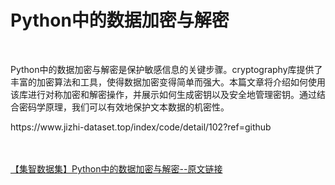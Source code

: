 <h1>Python中的数据加密与解密</h1><br /><p>Python中的数据加密与解密是保护敏感信息的关键步骤。cryptography库提供了丰富的加密算法和工具，使得数据加密变得简单而强大。本篇文章将介绍如何使用该库进行对称加密和解密操作，并展示如何生成密钥以及安全地管理密钥。通过结合密码学原理，我们可以有效地保护文本数据的机密性。</p><p>https://www.jizhi-dataset.top/index/code/detail/102?ref=github</p><br /><br /><a href="https://www.jizhi-dataset.top/index/code/detail/102?ref=github" target="_blank">【集智数据集】Python中的数据加密与解密--原文链接</a>